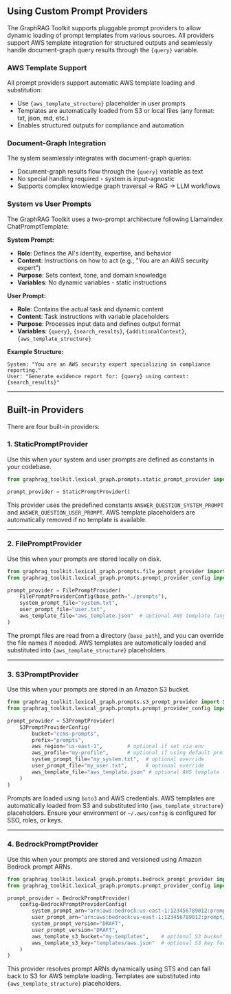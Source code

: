 
## Using Custom Prompt Providers

The GraphRAG Toolkit supports pluggable prompt providers to allow dynamic loading of prompt templates from various sources. All providers support AWS template integration for structured outputs and seamlessly handle document-graph query results through the `{query}` variable.

### AWS Template Support

All prompt providers support automatic AWS template loading and substitution:
- Use `{aws_template_structure}` placeholder in user prompts
- Templates are automatically loaded from S3 or local files (any format: txt, json, md, etc.)
- Enables structured outputs for compliance and automation

### Document-Graph Integration

The system seamlessly integrates with document-graph queries:
- Document-graph results flow through the `{query}` variable as text
- No special handling required - system is input-agnostic
- Supports complex knowledge graph traversal → RAG → LLM workflows

### System vs User Prompts

The GraphRAG Toolkit uses a two-prompt architecture following LlamaIndex ChatPromptTemplate:

**System Prompt:**
- **Role**: Defines the AI's identity, expertise, and behavior
- **Content**: Instructions on how to act (e.g., "You are an AWS security expert")
- **Purpose**: Sets context, tone, and domain knowledge
- **Variables**: No dynamic variables - static instructions

**User Prompt:**
- **Role**: Contains the actual task and dynamic content
- **Content**: Task instructions with variable placeholders
- **Purpose**: Processes input data and defines output format
- **Variables**: `{query}`, `{search_results}`, `{additionalContext}`, `{aws_template_structure}`

**Example Structure:**
```
System: "You are an AWS security expert specializing in compliance reporting."
User: "Generate evidence report for: {query} using context: {search_results}"
```

---

## Built-in Providers

There are four built-in providers:

### 1. StaticPromptProvider

Use this when your system and user prompts are defined as constants in your codebase.

```python
from graphrag_toolkit.lexical_graph.prompts.static_prompt_provider import StaticPromptProvider

prompt_provider = StaticPromptProvider()
```

This provider uses the predefined constants `ANSWER_QUESTION_SYSTEM_PROMPT` and `ANSWER_QUESTION_USER_PROMPT`. AWS template placeholders are automatically removed if no template is available.

---

### 2. FilePromptProvider

Use this when your prompts are stored locally on disk.

```python
from graphrag_toolkit.lexical_graph.prompts.file_prompt_provider import FilePromptProvider
from graphrag_toolkit.lexical_graph.prompts.prompt_provider_config import FilePromptProviderConfig

prompt_provider = FilePromptProvider(
    FilePromptProviderConfig(base_path="./prompts"),
    system_prompt_file="system.txt",
    user_prompt_file="user.txt",
    aws_template_file="aws_template.json"  # optional AWS template (any format)
)
```

The prompt files are read from a directory (`base_path`), and you can override the file names if needed. AWS templates are automatically loaded and substituted into `{aws_template_structure}` placeholders.

---

### 3. S3PromptProvider

Use this when your prompts are stored in an Amazon S3 bucket.

```python
from graphrag_toolkit.lexical_graph.prompts.s3_prompt_provider import S3PromptProvider
from graphrag_toolkit.lexical_graph.prompts.prompt_provider_config import S3PromptProviderConfig

prompt_provider = S3PromptProvider(
    S3PromptProviderConfig(
        bucket="ccms-prompts",
        prefix="prompts",
        aws_region="us-east-1",        # optional if set via env
        aws_profile="my-profile",      # optional if using default profile
        system_prompt_file="my_system.txt",  # optional override
        user_prompt_file="my_user.txt",      # optional override
        aws_template_file="aws_template.json" # optional AWS template (any format)
    )
)
```

Prompts are loaded using `boto3` and AWS credentials. AWS templates are automatically loaded from S3 and substituted into `{aws_template_structure}` placeholders. Ensure your environment or `~/.aws/config` is configured for SSO, roles, or keys.

---

### 4. BedrockPromptProvider

Use this when your prompts are stored and versioned using Amazon Bedrock prompt ARNs.

```python
from graphrag_toolkit.lexical_graph.prompts.bedrock_prompt_provider import BedrockPromptProvider
from graphrag_toolkit.lexical_graph.prompts.prompt_provider_config import BedrockPromptProviderConfig

prompt_provider = BedrockPromptProvider(
    config=BedrockPromptProviderConfig(
        system_prompt_arn="arn:aws:bedrock:us-east-1:123456789012:prompt/my-system",
        user_prompt_arn="arn:aws:bedrock:us-east-1:123456789012:prompt/my-user",
        system_prompt_version="DRAFT",
        user_prompt_version="DRAFT",
        aws_template_s3_bucket="my-templates",    # optional S3 bucket for templates
        aws_template_s3_key="templates/aws.json"  # optional S3 key for templates (any format)
    )
)
```

This provider resolves prompt ARNs dynamically using STS and can fall back to S3 for AWS template loading. Templates are substituted into `{aws_template_structure}` placeholders.

